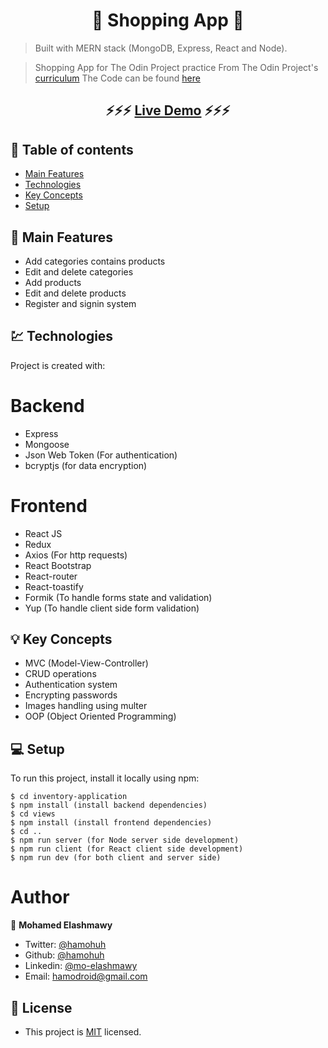 <h1 align="center">  🛒 Shopping App 🛒 </h1>

> Built with MERN stack (MongoDB, Express, React and Node).

> Shopping App for The Odin Project practice
> From The Odin Project's [curriculum](https://www.theodinproject.com/courses/nodejs/lessons/inventory-application)
> The Code can be found [here](https://github.com/hamohuh/inventory-application)

### <h2 align="center"> ⚡️⚡️⚡️ [Live Demo](https://afternoon-atoll-93127.herokuapp.com/) ⚡️⚡️⚡️ </h2>

## 📜 Table of contents

- [Main Features](#main-features)
- [Technologies](#technologies)
- [Key Concepts](#key-concepts)
- [Setup](#setup)

## 🚩 Main Features

- Add categories contains products
- Edit and delete categories
- Add products
- Edit and delete products
- Register and signin system

## 💹 Technologies

Project is created with:

# Backend

- Express
- Mongoose
- Json Web Token (For authentication)
- bcryptjs (for data encryption)

# Frontend

- React JS
- Redux
- Axios (For http requests)
- React Bootstrap
- React-router
- React-toastify
- Formik (To handle forms state and validation)
- Yup (To handle client side form validation)

## 💡 Key Concepts

- MVC (Model-View-Controller)
- CRUD operations
- Authentication system
- Encrypting passwords
- Images handling using multer
- OOP (Object Oriented Programming)

## 💻 Setup

To run this project, install it locally using npm:

```
$ cd inventory-application
$ npm install (install backend dependencies)
$ cd views
$ npm install (install frontend dependencies)
$ cd ..
$ npm run server (for Node server side development)
$ npm run client (for React client side development)
$ npm run dev (for both client and server side)
```

# Author

👤 **Mohamed Elashmawy**

- Twitter: [@hamohuh](https://twitter.com/hamohuh)
- Github: [@hamohuh](https://github.com/hamohuh)
- Linkedin: [@mo-elashmawy](https://www.linkedin.com/in/mo-elashmawy/)
- Email: [hamodroid@gmail.com](mailto:hamodroid@gmail.com)

## 📝 License

- This project is [MIT](./LICENSE) licensed.
